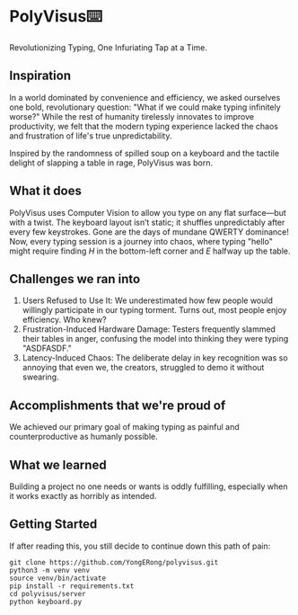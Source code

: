 # PolyVisus⌨️
Revolutionizing Typing, One Infuriating Tap at a Time.

## Inspiration
In a world dominated by convenience and efficiency, we asked ourselves one bold, revolutionary question: "What if we could make typing infinitely worse?" While the rest of humanity tirelessly innovates to improve productivity, we felt that the modern typing experience lacked the chaos and frustration of life's true unpredictability. 

Inspired by the randomness of spilled soup on a keyboard and the tactile delight of slapping a table in rage, PolyVisus was born.

## What it does
PolyVisus uses Computer Vision to allow you type on any flat surface—but with a twist. The keyboard layout isn’t static; it shuffles unpredictably after every few keystrokes. Gone are the days of mundane QWERTY dominance! Now, every typing session is a journey into chaos, where typing "hello" might require finding *H* in the bottom-left corner and *E* halfway up the table.

## Challenges we ran into
1. Users Refused to Use It: We underestimated how few people would willingly participate in our typing torment. Turns out, most people enjoy efficiency. Who knew?
2. Frustration-Induced Hardware Damage: Testers frequently slammed their tables in anger, confusing the model into thinking they were typing "ASDFASDF."
3. Latency-Induced Chaos: The deliberate delay in key recognition was so annoying that even we, the creators, struggled to demo it without swearing.

## Accomplishments that we're proud of
We achieved our primary goal of making typing as painful and counterproductive as humanly possible.

## What we learned
Building a project no one needs or wants is oddly fulfilling, especially when it works exactly as horribly as intended.

## Getting Started
If after reading this, you still decide to continue down this path of pain:
```
git clone https://github.com/YongERong/polyvisus.git
python3 -m venv venv
source venv/bin/activate
pip install -r requirements.txt
cd polyvisus/server
python keyboard.py
```
